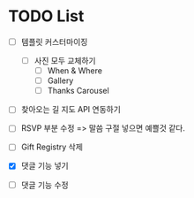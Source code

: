 # TODO List

- [ ] 템플릿 커스터마이징
    - [ ] 사진 모두 교체하기
        - [ ] When & Where
        - [ ] Gallery
        - [ ] Thanks Carousel

- [ ] 찾아오는 길 지도 API 연동하기

- [ ] RSVP 부분 수정 => 말씀 구절 넣으면 예쁠것 같다.

- [ ] Gift Registry 삭제

- [x] 댓글 기능 넣기

- [ ] 댓글 기능 수정